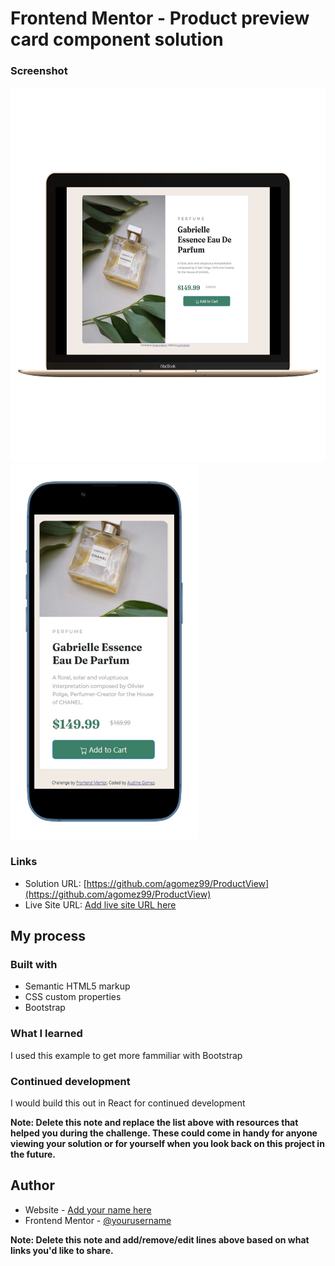 # Frontend Mentor - Product preview card component solution

### Screenshot

<img src="./images/desktop.png" alt= “” width="600px" height="600px"><img src="./images/mobile.png" alt= “” width="300px" height="600px">

### Links

- Solution URL: [https://github.com/agomez99/ProductView](https://github.com/agomez99/ProductView)
- Live Site URL: [Add live site URL here](https://your-live-site-url.com)

## My process

### Built with

- Semantic HTML5 markup
- CSS custom properties
- Bootstrap

### What I learned

I used this example to get more fammiliar with Bootstrap

### Continued development
I would build this out in React for continued development

**Note: Delete this note and replace the list above with resources that helped you during the challenge. These could come in handy for anyone viewing your solution or for yourself when you look back on this project in the future.**

## Author

- Website - [Add your name here](https://www.your-site.com)
- Frontend Mentor - [@yourusername](https://www.frontendmentor.io/profile/yourusername)

**Note: Delete this note and add/remove/edit lines above based on what links you'd like to share.**
